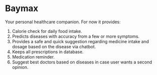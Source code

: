 
# Baymax 
Your personal healthcare companion.
For now it provides:
1) Calorie check for daily food intake.
2) Predicts diseases with accuracy from a few or more symptoms.
3) Provides a safe and quick suggestion regarding medicine intake and dosage based on the disease via chatbot.
4) Keeps all prescriptions in database.
5) Medication reminder.
6) Suggest best doctors based on diseases in case user wants a second opinion.
